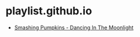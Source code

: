 ---
---

# playlist.github.io
- [Smashing Pumpkins - Dancing In The Moonlight](https://www.youtube.com/watch?feature=player_detailpage&v=CBPzZE-jRNM)
